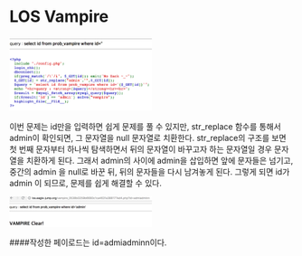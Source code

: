 LOS Vampire
===

<img src="assets/vampire_los_0.png" width=50%/>

이번 문제는 id만을 입력하면 쉽게 문제를 풀 수 있지만, str_replace 함수를 통해서 admin이 확인되면, 그 문자열을 null 문자열로 치환한다. str_replace의 구조를 보면 첫 번째 문자부터 하나씩 탐색하면서 뒤의 문자열이 바꾸고자 하는 문자열일 경우 문자열을 치환하게 된다. 그래서 admin의 사이에 admin을 삽입하면 앞에 문자들은 넘기고, 중간의 admin 을 null로 바꾼 뒤, 뒤의 문자들을 다시 남겨놓게 된다. 그렇게 되면 id가 admin 이 되므로, 문제를 쉽게 해결할 수 있다.

<img src="assets/vampire_los.png" width=50%/>

####작성한 페이로드는 id=admiadminn이다.
